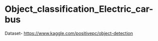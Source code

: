 # Object_classification_Electric_car-bus

Dataset- https://www.kaggle.com/positivepc/object-detection
